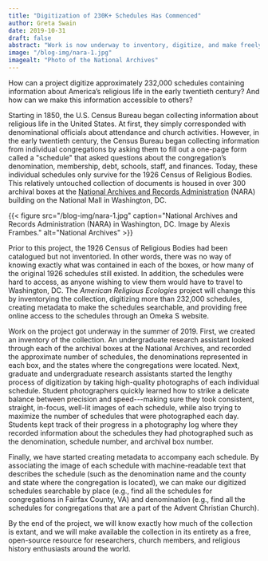 ```yaml
---
title: "Digitization of 230K+ Schedules Has Commenced"
author: Greta Swain
date: 2019-10-31
draft: false
abstract: "Work is now underway to inventory, digitize, and make freely available online more than 232,000 schedules of the 1926 Census of Religious Bodies, a mostly unused collection housed at the National Archives. These documents contain important information about America’s religious life in the early twentieth century." 
image: "/blog-img/nara-1.jpg"
imagealt: "Photo of the National Archives"
---
```


How can a project digitize approximately 232,000 schedules containing information about America’s religious life in the early twentieth century? And how can we make this information accessible to others?

Starting in 1850, the U.S. Census Bureau began collecting information about religious life in the United States. At first, they simply corresponded with denominational officials about attendance and church activities. However, in the early twentieth century, the Census Bureau began collecting information from individual congregations by asking them to fill out a one-page form called a "schedule" that asked questions about the congregation’s denomination, membership, debt, schools, staff, and finances. Today, these individual schedules only survive for the 1926 Census of Religious Bodies. This relatively untouched collection of documents is housed in over 300 archival boxes at the [National Archives and Records Administration](https://www.archives.gov) (NARA) building on the National Mall in Washington, DC.

{{< figure src="/blog-img/nara-1.jpg" caption="National Archives and Records Administration (NARA) in Washington, DC. Image by Alexis Frambes." alt="National Archives" >}}

Prior to this project, the 1926 Census of Religious Bodies had been catalogued but not inventoried. In other words, there was no way of knowing exactly what was contained in each of the boxes, or how many of the original 1926 schedules still existed. In addition, the schedules were hard to access, as anyone wishing to view them would have to travel to Washington, DC. The *American Religious Ecologies* project will change this by inventorying the collection, digitizing more than 232,000 schedules, creating metadata to make the schedules searchable, and providing free online access to the schedules through an Omeka S website.

Work on the project got underway in the summer of 2019. First, we created an inventory of the collection. An undergraduate research assistant looked through each of the archival boxes at the National Archives, and recorded the approximate number of schedules, the denominations represented in each box, and the states where the congregations were located. Next, graduate and undergraduate research assistants started the lengthy process of digitization by taking high-quality photographs of each individual schedule. Student photographers quickly learned how to strike a delicate balance between precision and speed---making sure they took consistent, straight, in-focus, well-lit images of each schedule, while also trying to maximize the number of schedules that were photographed each day. Students kept track of their progress in a photography log where they recorded information about the schedules they had photographed such as the denomination, schedule number, and archival box number.

Finally, we have started creating metadata to accompany each schedule. By associating the image of each schedule with machine-readable text that describes the schedule (such as the denomination name and the county and state where the congregation is located), we can make our digitized schedules searchable by place (e.g., find all the schedules for congregations in Fairfax County, VA) and denomination (e.g., find all the schedules for congregations that are a part of the Advent Christian Church).

By the end of the project, we will know exactly how much of the collection is extant, and we will make available the collection in its entirety as a free, open-source resource for researchers, church members, and religious history enthusiasts around the world.
